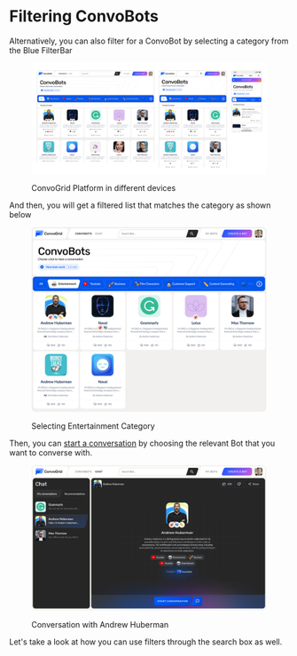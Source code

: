 # Filtering ConvoBots

Alternatively, you can also filter for a ConvoBot by selecting a category from the Blue FilterBar

<figure><img src="../../.gitbook/assets/image (4).png" alt=""><figcaption><p>ConvoGrid Platform in different devices</p></figcaption></figure>

And then, you will get a filtered list that matches the category as shown below

<figure><img src="../../.gitbook/assets/image (9).png" alt=""><figcaption><p>Selecting Entertainment Category</p></figcaption></figure>

Then, you can [start a conversation](broken-reference) by choosing the relevant Bot that you want to converse with.

<figure><img src="../../.gitbook/assets/image (10).png" alt=""><figcaption><p>Conversation with Andrew Huberman</p></figcaption></figure>



Let's take a look at how you can use filters through the search box as well.
